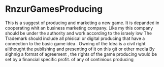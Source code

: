 # RnzurGamesProducing 
 This is a suggest of producing and marketing a new game.
It is depanded in cooperating whit an business marketing company.
Like my this company should be under the authority and work according to the israely low 
The Trademark should include all phisical or digital producing that have a connection to the basic game idea .
Owning of the Idea is a civil right allthought the publishing and presenting of it on this git or other media 
By sighnig a format of agreement , the rights of the game producing would be set by a financial specific profit. of any of continious producing




